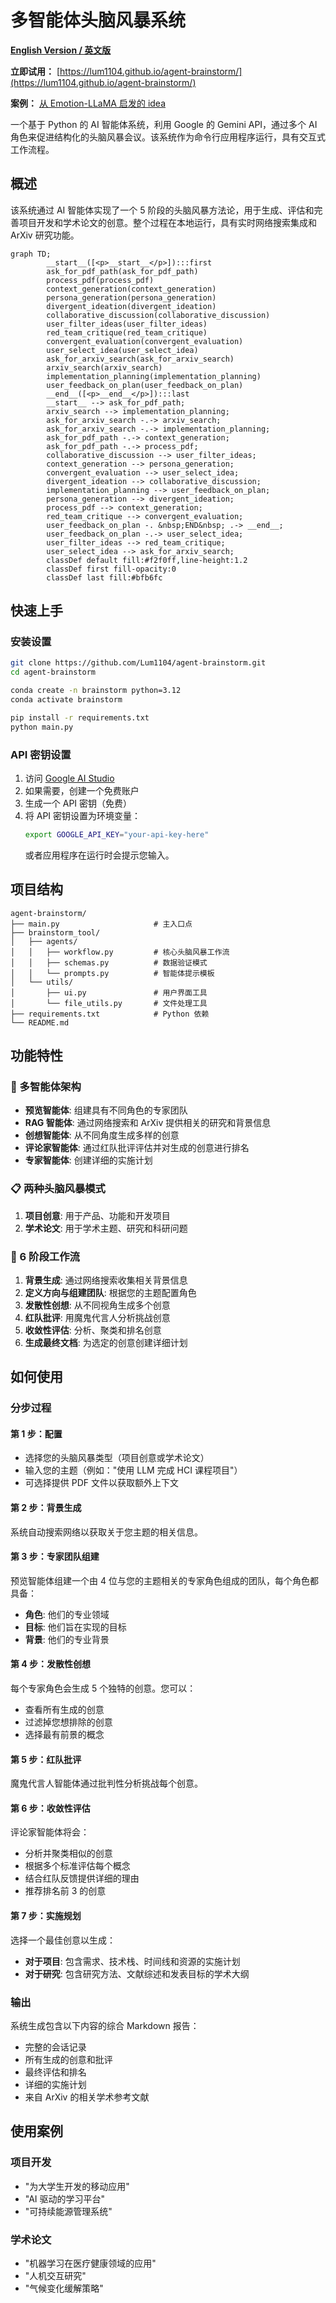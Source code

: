 # 多智能体头脑风暴系统

**[English Version / 英文版](./README.md)**

**立即试用：** [https://lum1104.github.io/agent-brainstorm/](https://lum1104.github.io/agent-brainstorm/)

**案例：** [从 Emotion-LLaMA 启发的 idea](./example.md)

一个基于 Python 的 AI 智能体系统，利用 Google 的 Gemini API，通过多个 AI 角色来促进结构化的头脑风暴会议。该系统作为命令行应用程序运行，具有交互式工作流程。

## 概述

该系统通过 AI 智能体实现了一个 5 阶段的头脑风暴方法论，用于生成、评估和完善项目开发和学术论文的创意。整个过程在本地运行，具有实时网络搜索集成和 ArXiv 研究功能。

```mermaid
graph TD;
        __start__([<p>__start__</p>]):::first
        ask_for_pdf_path(ask_for_pdf_path)
        process_pdf(process_pdf)
        context_generation(context_generation)
        persona_generation(persona_generation)
        divergent_ideation(divergent_ideation)
        collaborative_discussion(collaborative_discussion)
        user_filter_ideas(user_filter_ideas)
        red_team_critique(red_team_critique)
        convergent_evaluation(convergent_evaluation)
        user_select_idea(user_select_idea)
        ask_for_arxiv_search(ask_for_arxiv_search)
        arxiv_search(arxiv_search)
        implementation_planning(implementation_planning)
        user_feedback_on_plan(user_feedback_on_plan)
        __end__([<p>__end__</p>]):::last
        __start__ --> ask_for_pdf_path;
        arxiv_search --> implementation_planning;
        ask_for_arxiv_search -.-> arxiv_search;
        ask_for_arxiv_search -.-> implementation_planning;
        ask_for_pdf_path -.-> context_generation;
        ask_for_pdf_path -.-> process_pdf;
        collaborative_discussion --> user_filter_ideas;
        context_generation --> persona_generation;
        convergent_evaluation --> user_select_idea;
        divergent_ideation --> collaborative_discussion;
        implementation_planning --> user_feedback_on_plan;
        persona_generation --> divergent_ideation;
        process_pdf --> context_generation;
        red_team_critique --> convergent_evaluation;
        user_feedback_on_plan -. &nbsp;END&nbsp; .-> __end__;
        user_feedback_on_plan -.-> user_select_idea;
        user_filter_ideas --> red_team_critique;
        user_select_idea --> ask_for_arxiv_search;
        classDef default fill:#f2f0ff,line-height:1.2
        classDef first fill-opacity:0
        classDef last fill:#bfb6fc
```

## 快速上手

### 安装设置
```bash
git clone https://github.com/Lum1104/agent-brainstorm.git
cd agent-brainstorm

conda create -n brainstorm python=3.12
conda activate brainstorm

pip install -r requirements.txt
python main.py
```

### API 密钥设置
1. 访问 [Google AI Studio](https://aistudio.google.com/apikey)
2. 如果需要，创建一个免费账户
3. 生成一个 API 密钥（免费）
4. 将 API 密钥设置为环境变量：
   ```bash
   export GOOGLE_API_KEY="your-api-key-here"
   ```
   或者应用程序在运行时会提示您输入。

## 项目结构
```
agent-brainstorm/
├── main.py                     # 主入口点
├── brainstorm_tool/
│   ├── agents/
│   │   ├── workflow.py         # 核心头脑风暴工作流
│   │   ├── schemas.py          # 数据验证模式
│   │   └── prompts.py          # 智能体提示模板
│   └── utils/
│       ├── ui.py               # 用户界面工具
│       └── file_utils.py       # 文件处理工具
├── requirements.txt            # Python 依赖
└── README.md
```

## 功能特性

### 🤖 多智能体架构
- **预览智能体**: 组建具有不同角色的专家团队
- **RAG 智能体**: 通过网络搜索和 ArXiv 提供相关的研究和背景信息
- **创想智能体**: 从不同角度生成多样的创意
- **评论家智能体**: 通过红队批评评估并对生成的创意进行排名
- **专家智能体**: 创建详细的实施计划

### 📋 两种头脑风暴模式
1. **项目创意**: 用于产品、功能和开发项目
2. **学术论文**: 用于学术主题、研究和科研问题

### 🔄 6 阶段工作流
1. **背景生成**: 通过网络搜索收集相关背景信息
2. **定义方向与组建团队**: 根据您的主题配置角色
3. **发散性创想**: 从不同视角生成多个创意
4. **红队批评**: 用魔鬼代言人分析挑战创意
5. **收敛性评估**: 分析、聚类和排名创意
6. **生成最终文档**: 为选定的创意创建详细计划

## 如何使用

### 分步过程

#### 第 1 步：配置
- 选择您的头脑风暴类型（项目创意或学术论文）
- 输入您的主题（例如："使用 LLM 完成 HCI 课程项目"）
- 可选择提供 PDF 文件以获取额外上下文

#### 第 2 步：背景生成
系统自动搜索网络以获取关于您主题的相关信息。

#### 第 3 步：专家团队组建
预览智能体组建一个由 4 位与您的主题相关的专家角色组成的团队，每个角色都具备：
- **角色**: 他们的专业领域
- **目标**: 他们旨在实现的目标
- **背景**: 他们的专业背景

#### 第 4 步：发散性创想
每个专家角色会生成 5 个独特的创意。您可以：
- 查看所有生成的创意
- 过滤掉您想排除的创意
- 选择最有前景的概念

#### 第 5 步：红队批评
魔鬼代言人智能体通过批判性分析挑战每个创意。

#### 第 6 步：收敛性评估
评论家智能体将会：
- 分析并聚类相似的创意
- 根据多个标准评估每个概念
- 结合红队反馈提供详细的理由
- 推荐排名前 3 的创意

#### 第 7 步：实施规划
选择一个最佳创意以生成：
- **对于项目**: 包含需求、技术栈、时间线和资源的实施计划
- **对于研究**: 包含研究方法、文献综述和发表目标的学术大纲

### 输出
系统生成包含以下内容的综合 Markdown 报告：
- 完整的会话记录
- 所有生成的创意和批评
- 最终评估和排名
- 详细的实施计划
- 来自 ArXiv 的相关学术参考文献

## 使用案例

### 项目开发
- "为大学生开发的移动应用"
- "AI 驱动的学习平台"
- "可持续能源管理系统"

### 学术论文
- "机器学习在医疗健康领域的应用"
- "人机交互研究"
- "气候变化缓解策略"